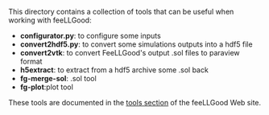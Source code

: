 This directory contains a collection of tools that can be useful when
working with feeLLGood:

* **configurator.py**: to configure some inputs
* **convert2hdf5.py**: to convert some simulations outputs into a hdf5 file
* **convert2vtk**: to convert FeeLLGood's output .sol files to paraview format
* **h5extract**: to extract from a hdf5 archive some .sol back
* **fg-merge-sol**: .sol tool
* **fg-plot**:plot tool

These tools are documented in the [tools section][] of the feeLLGood Web
site.

[tools section]: https://feellgood.neel.cnrs.fr/tools.html

